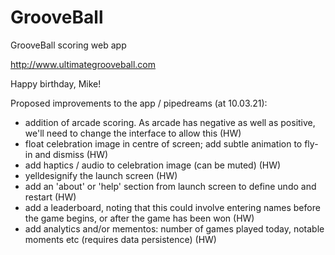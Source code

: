 # GrooveBall
GrooveBall scoring web app

http://www.ultimategrooveball.com

Happy birthday, Mike!


Proposed improvements to the app / pipedreams (at 10.03.21): 
- addition of arcade scoring. As arcade has negative as well as positive, we'll need to change the interface to allow this (HW)
- float celebration image in centre of screen; add subtle animation to fly-in and dismiss (HW)
- add haptics / audio to celebration image (can be muted) (HW)
- yelldesignify the launch screen (HW)
- add an 'about' or 'help' section from launch screen to define undo and restart (HW)
- add a leaderboard, noting that this could involve entering names before the game begins, or after the game has been won (HW)
- add analytics and/or mementos: number of games played today, notable moments etc (requires data persistence) (HW)
